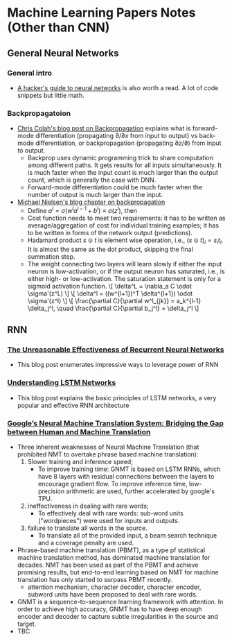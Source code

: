 # Machine Learning Papers Notes (Other than CNN)

## General Neural Networks
### General intro
- [A hacker's guide to neural networks](http://karpathy.github.io/neuralnets/) is also worth a read. A lot of code snippets but little math.

### Backpropagatoion
- [Chris Colah's blog post on Backpropagation](http://colah.github.io/posts/2015-08-Backprop/) explains what is forward-mode differentiation (propagating $\partial / \partial x$ from input to output) vs back-mode differentiation, or backpropagation (propagating $\partial z/\partial$) from input to output. 
	- Backprop uses dynamic programming trick to share computation among different paths. It gets results for all inputs simultaneously. It is much faster when the input count is much larger than the output count, which is generally the case with DNN.
	- Forward-mode differentiation could be much faster when the number of output is much larger than the input. 
- [Michael Nielsen's blog chapter on backpropagation](http://neuralnetworksanddeeplearning.com/chap2.html)
	- Define $a^l = \sigma(w^l a^{l-1} + b^l) \equiv \sigma (z^l)$, then 
	- Cost function needs to meet two requirements: it has to be written as average/aggregation of cost for individual training examples; it has to be written in forms of the network output (predictions).
	- Hadamard product $s \odot t$ is element wise operation, i.e., $(s \odot t)_i = s_i t_i$. It is almost the same as the dot product, skipping the final summation step.
	- The weight connecting two layers will learn slowly if either the input neuron is low-activation, or if the output neuron has saturated, i.e., is either high- or low-activation. The saturation statement is only for a sigmoid activation function. 
	\\[
		\delta^L = \nabla_a C \odot \sigma'(z^L)
	\\]
	\\[
		\delta^l = ((w^{l+1})^T \delta^{l+1}) \odot \sigma'(z^l)
	\\]
	\\[
		\frac{\partial C}{\partial w^l_{jk}} = a_k^{l-1} \delta_j^l, \quad \frac{\partial C}{\partial b_j^l} = \delta_j^l
	\\]



## RNN
### [The Unreasonable Effectiveness of Recurrent Neural Networks](http://karpathy.github.io/2015/05/21/rnn-effectiveness/)
- This blog post enumerates impressive ways to leverage power of RNN

### [Understanding LSTM Networks](http://colah.github.io/posts/2015-08-Understanding-LSTMs/)
- This blog post explains the basic principles of LSTM networks, a very popular and effective RNN architecture

### [Google’s Neural Machine Translation System: Bridging the Gap between Human and Machine Translation](https://arxiv.org/pdf/1609.08144.pdf)
- Three inherent weaknesses of Neural Machine Translation (that prohibited NMT to overtake phrase based machine translation):
	1. Slower training and inference speed;
		- To improve training time: GNMT is based on LSTM RNNs, which have 8 layers with residual connections between the layers to encourage gradient flow. To improve inference time, low-precision arithmetic are used, further accelerated by google's TPU.
	2. ineffectiveness in dealing with rare words;  
		- To effectively deal with rare words: sub-word units ("wordpieces") were used for inputs and outputs.
	3. failure to translate all words in the source.
		- To translate all of the provided input, a beam search technique and a coverage penalty are used.
- Phrase-based machine translation (PBMT), as a type pf statistical machine translation method, has dominated machine translation for decades. NMT has been used as part of the PBMT and achieve promising results, but end-to-end learning based on NMT for machine translation has only started to surpass PBMT recently.
	- attention mechanism, character decoder, character encoder, subword units have been proposed to deal with rare words.
- GNMT is a sequence-to-sequence learning framework with attention. In order to achieve high accuracy, GNMT has to have deep enough encoder and decoder to capture subtle irregularities in the source and target.
- TBC
	